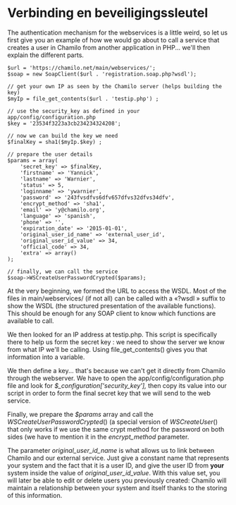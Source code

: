 # Verbinding en beveiligingssleutel

The authentication mechanism for the webservices is a little weird, so let us first give you an example of how we would go about to call a service that creates a user in Chamilo from another application in PHP... we'll then explain the different parts.

```text
$url = 'https://chamilo.net/main/webservices/';
$soap = new SoapClient($url . 'registration.soap.php?wsdl');

// get your own IP as seen by the Chamilo server (helps building the key)
$myIp = file_get_contents($url . 'testip.php') ;

// use the security_key as defined in your app/config/configuration.php
$key = '23534f3223a3cb234234324208';

// now we can build the key we need
$finalKey = sha1($myIp.$key) ;

// prepare the user details
$params = array(
    'secret_key' => $finalKey,
    'firstname' => 'Yannick',
    'lastname' => 'Warnier',
    'status' => 5,
    'loginname' => 'ywarnier',
    'password' => '243fvsdfvs6dfv657dfvs32dfvs34dfv',
    'encrypt_method' => 'sha1',
    'email' => 'y@chamilo.org',
    'language' => 'spanish',
    'phone' => '',
    'expiration_date' => '2015-01-01',
    'original_user_id_name' => 'external_user_id',
    'original_user_id_value' => 34,
    'official_code' => 34,
    'extra' => array()
);

// finally, we can call the service
$soap->WSCreateUserPasswordCrypted($params);
```

At the very beginning, we formed the URL to access the WSDL. Most of the files in main/webservices/ \(if not all\) can be called with a «?wsdl » suffix to show the WSDL \(the structured presentation of the available functions\). This should be enough for any SOAP client to know which functions are available to call.

We then looked for an IP address at testip.php. This script is specifically there to help us form the secret key : we need to show the server we know from what IP we'll be calling. Using file\_get\_contents\(\) gives you that information into a variable.

We then define a key... that's because we can't get it directly from Chamilo through the webserver. We have to open the app/config/configuration.php file and look for _$\_configuration\['security\_key'\],_ then copy its value into our script in order to form the final secret key that we will send to the web service.

Finally, we prepare the _$params_ array and call the _WSCreateUserPasswordCrypted_\(\) \(a special version of _WSCreateUser_\(\) that only works if we use the same crypt method for the password on both sides \(we have to mention it in the _encrypt\_method_ parameter.

The parameter _original\_user\_id\_name_ is what allows us to link between Chamilo and our external service. Just give a constant name that represents your system and the fact that it is a user ID, and give the user ID from **your** system inside the value of _original\_user\_id\_value_. With this value set, you will later be able to edit or delete users you previously created: Chamilo will maintain a relationship between your system and itself thanks to the storing of this information.

